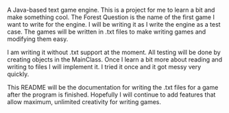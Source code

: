 A Java-based text game engine. This is a project for me to learn a bit and make something cool. The Forest Question is the name of the first game I want to write for the engine. I will be writing it as I write the engine as a test case. The games will be written in .txt files to make writing games and modifying them easy.

I am writing it without .txt support at the moment. All testing will be done by creating objects in the MainClass. Once I learn a bit more about reading and writing to files I will implement it. I tried it once and it got messy very quickly.

This README will be the documentation for writing the .txt files for a game after the program is finished. Hopefully I will continue to add features that allow maximum, unlimited creativity for writing games.